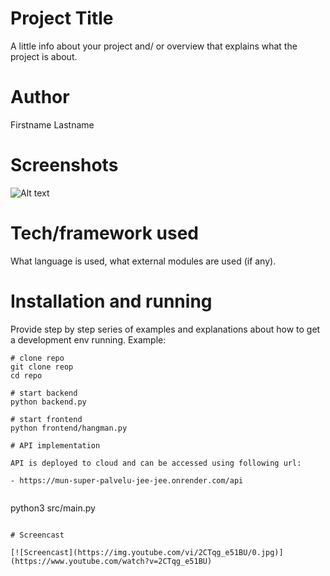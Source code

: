 <!-- @format -->

# Project Title

A little info about your project and/ or overview that explains what the project is about.

# Author

Firstname Lastname

# Screenshots

![Alt text](https://images.squarespace-cdn.com/content/v1/5cfbcd840dfb94000188ad57/1560216346005-4X306RNLMZGTFTQU4KP8/Intro+1.PNG.png?format=750w "Application startup screen.")

# Tech/framework used

What language is used, what external modules are used (if any).

# Installation and running

Provide step by step series of examples and explanations about how to get a development env running. Example:

```
# clone repo
git clone reop
cd repo

# start backend
python backend.py

# start frontend
python frontend/hangman.py

# API implementation

API is deployed to cloud and can be accessed using following url:

- https://mun-super-palvelu-jee-jee.onrender.com/api


```

python3 src/main.py

```

# Screencast

[![Screencast](https://img.youtube.com/vi/2CTqg_e51BU/0.jpg)](https://www.youtube.com/watch?v=2CTqg_e51BU)
```

